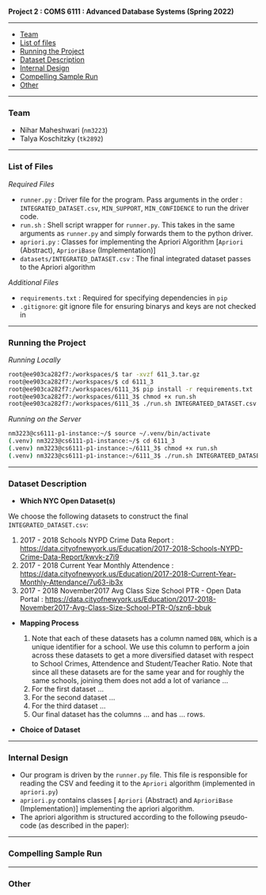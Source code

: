 **Project 2 : COMS 6111 : Advanced Database Systems (Spring 2022)**

---
  - [Team](#team)
  - [List of files](#files)
  - [Running the Project](#running)
  - [Dataset Description](#datasetdesc)
  - [Internal Design](#design)
  - [Compelling Sample Run](#compellingrun)
  - [Other](#other)

---

### Team
- Nihar Maheshwari (`nm3223`)
- Talya Koschitzky (`tk2892`)

---

### List of Files

*Required Files*

- `runner.py` : Driver file for the program. Pass arguments in the order : `INTEGRATED_DATASET.csv`, `MIN_SUPPORT`, `MIN_CONFIDENCE` to run the driver code.
- `run.sh` : Shell script wrapper for `runner.py`. This takes in the same arguments as `runner.py` and simply forwards them to the python driver.
- `apriori.py` : Classes for implementing the Apriori Algorithm [`Apriori` (Abstract), `AprioriBase` (Implementation)]
- `datasets/INTEGRATED_DATASET.csv` : The final integrated dataset passes to the Apriori algorithm

*Additional Files*

- `requirements.txt` : Required for specifying dependencies in `pip`
- `.gitignore`: git ignore file for ensuring binarys and keys are not checked in

---

### Running the Project

*Running Locally*

```zsh
root@ee903ca282f7:/workspaces/$ tar -xvzf 611_3.tar.gz
root@ee903ca282f7:/workspaces/$ cd 6111_3
root@ee903ca282f7:/workspaces/6111_3$ pip install -r requirements.txt
root@ee903ca282f7:/workspaces/6111_3$ chmod +x run.sh
root@ee903ca282f7:/workspaces/6111_3$ ./run.sh INTEGRATEED_DATASET.csv <min_sup> <min_conf>
```

*Running on the Server*

```zsh
nm3223@cs6111-p1-instance:~/$ source ~/.venv/bin/activate
(.venv) nm3223@cs6111-p1-instance:~/$ cd 6111_3
(.venv) nm3223@cs6111-p1-instance:~/6111_3$ chmod +x run.sh
(.venv) nm3223@cs6111-p1-instance:~/6111_3$ ./run.sh INTEGRATEED_DATASET.csv <min_sup> <min_conf>
```

---

### Dataset Description

- **Which NYC Open Dataset(s)**

We choose the following datasets to construct the final `INTEGRATED_DATASET.csv`:

1. 2017 - 2018 Schools NYPD Crime Data Report : 
https://data.cityofnewyork.us/Education/2017-2018-Schools-NYPD-Crime-Data-Report/kwvk-z7i9
2. 2017 - 2018 Current Year Monthly Attendence : 
https://data.cityofnewyork.us/Education/2017-2018-Current-Year-Monthly-Attendance/7u63-ib3x
3. 2017 - 2018 November2017 Avg Class Size School PTR - Open Data Portal : 
https://data.cityofnewyork.us/Education/2017-2018-November2017-Avg-Class-Size-School-PTR-O/szn6-bbuk

- **Mapping Process**
    1. Note that each of these datasets has a column named `DBN`, which is a unique identifier for a school. We use this column to perform a join across these datasets to get a more diversified dataset with respect to School Crimes, Attendence and Student/Teacher Ratio. Note that since all these datasets are for the same year and for roughly the same schools, joining them does not add a lot of variance ...
    2. For the first dataset ...
    3. For the second dataset ...
    4. For the third dataset ...
    5. Our final dataset has the columns ... and has ... rows.

- **Choice of Dataset**

---

### Internal Design

- Our program is driven by the `runner.py` file. This file is responsible for reading the CSV and feeding it to the `Apriori` algorithm (implemented in `apriori.py`)
- `apriori.py` contains classes [ `Apriori` (Abstract) and `AprioriBase` (Implementation)] implementing the apriori algorithm. 
- The apriori algorithm is structured according to the following pseudo-code (as described in the paper):

---

### Compelling Sample Run

---

### Other

